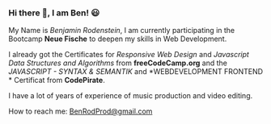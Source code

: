 ### Hi there 👋, I am Ben! :smiley:



My Name is *Benjamin Rodenstein*, I am currently participating in the Bootcamp **Neue Fische** to deepen my skills in Web Development.

I already got the Certificates for *Responsive Web Design* and *Javascript Data Structures and Algorithms* from **freeCodeCamp.org** and the *JAVASCRIPT - SYNTAX & SEMANTIK* and *WEBDEVELOPMENT FRONTEND * Certificat from **CodePirate**.

I have a lot of years of experience of music production and video editing.


How to reach me: BenRodProd@gmail.com

